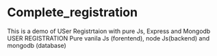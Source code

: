 # Complete_registration
This is a demo of USer Registrtaion with pure Js, Express and Mongodb USER REGISTRATION Pure vanila Js (forentend), node Js(backend) and mongodb (database) 

